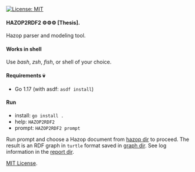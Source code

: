 [![License: MIT](https://img.shields.io/badge/License-MIT-blue.svg)](https://opensource.org/licenses/MIT)   

#### HAZOP2RDF2 ⚙️⚙️⚙️ [Thesis].

Hazop parser and modeling tool.

#### Works in shell

Use *bash*, *zsh*, *fish*, or shell of your choice.

#### Requirements 💀

- Go 1.17 (with asdf: `asdf install`) 

#### Run

- install: `go install .`
- help: `HAZOP2RDF2`
- prompt: `HAZOP2RDF2 prompt`

Run prompt and choose a Hazop document from [hazop dir](hazop) to proceed. The result is an RDF graph in `turtle` format saved in [graph dir](graph). See log information in the [report dir](report). 

[MIT License](LICENSE).